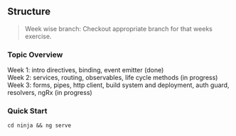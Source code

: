 ## Structure
> Week wise branch: Checkout appropriate branch for that weeks exercise.

### Topic Overview
Week 1: intro directives, binding, event emitter (done)  
Week 2: services, routing, observables, life cycle methods (in progress)  
Week 3: forms, pipes, http client, build system and deployment, auth guard, resolvers, ngRx (in progress)

### Quick Start
```
cd ninja && ng serve
```
